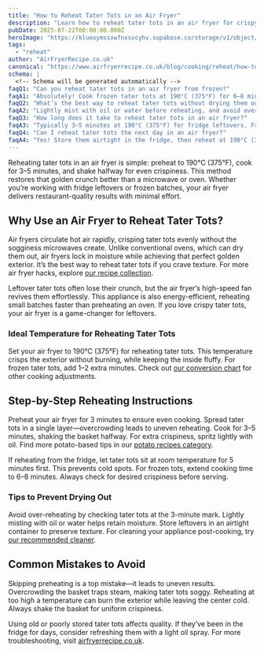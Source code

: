 ```yaml
---
title: "How to Reheat Tater Tots in an Air Fryer"
description: "Learn how to reheat tater tots in an air fryer for crispy, golden results every time. Perfect temp, time, and tips for leftovers!"
pubDate: 2025-07-22T00:00:00.000Z
heroImage: "https://klueoymssxwfnxsvcyhv.supabase.co/storage/v1/object/public/Shmucket/how-to-reheat-tater-tots-in-air-fryer.png"
tags:
  - "reheat"
author: "AirFryerRecipe.co.uk"
canonical: "https://www.airfryerrecipe.co.uk/blog/cooking/reheat/how-to-reheat-tater-tots-in-air-fryer"
schema: |
  <!-- Schema will be generated automatically -->
faqQ1: "Can you reheat tater tots in an air fryer from frozen?"
faqA1: "Absolutely! Cook frozen tater tots at 190°C (375°F) for 6–8 minutes, shaking halfway. No thawing needed—the air fryer crisps them perfectly."
faqQ2: "What’s the best way to reheat tater tots without drying them out?"
faqA2: "Lightly mist with oil or water before reheating, and avoid overcooking. Check at 3 minutes to ensure they stay moist inside."
faqQ3: "How long does it take to reheat tater tots in an air fryer?"
faqA3: "Typically 3–5 minutes at 190°C (375°F) for fridge leftovers. Frozen tots may need 6–8 minutes."
faqQ4: "Can I reheat tater tots the next day in an air fryer?"
faqA4: "Yes! Store them airtight in the fridge, then reheat at 190°C (375°F) for 4–5 minutes for best results."
---
```

<p>Reheating tater tots in an air fryer is simple: preheat to 190°C (375°F), cook for 3–5 minutes, and shake halfway for even crispiness. This method restores that golden crunch better than a microwave or oven. Whether you’re working with fridge leftovers or frozen batches, your air fryer delivers restaurant-quality results with minimal effort.</p>  

<h2>Why Use an Air Fryer to Reheat Tater Tots?</h2>  
<p>Air fryers circulate hot air rapidly, crisping tater tots evenly without the sogginess microwaves create. Unlike conventional ovens, which can dry them out, air fryers lock in moisture while achieving that perfect golden exterior. It’s the best way to reheat tater tots if you crave texture. For more air fryer hacks, explore <a href=https://www.airfryerrecipe.co.uk/recipes>our recipe collection</a>.</p>  

<p>Leftover tater tots often lose their crunch, but the air fryer’s high-speed fan revives them effortlessly. This appliance is also energy-efficient, reheating small batches faster than preheating an oven. If you love crispy tater tots, your air fryer is a game-changer for leftovers.</p>  

<h3>Ideal Temperature for Reheating Tater Tots</h3>  
<p>Set your air fryer to 190°C (375°F) for reheating tater tots. This temperature crisps the exterior without burning, while keeping the inside fluffy. For frozen tater tots, add 1–2 extra minutes. Check out <a href=https://www.airfryerrecipe.co.uk/air-fryer-conversion-chart>our conversion chart</a> for other cooking adjustments.</p>  

<h2>Step-by-Step Reheating Instructions</h2>  
<p>Preheat your air fryer for 3 minutes to ensure even cooking. Spread tater tots in a single layer—overcrowding leads to uneven reheating. Cook for 3–5 minutes, shaking the basket halfway. For extra crispiness, spritz lightly with oil. Find more potato-based tips in our <a href=https://www.airfryerrecipe.co.uk/recipe-category/potatoes>potato recipes category</a>.</p>  

<p>If reheating from the fridge, let tater tots sit at room temperature for 5 minutes first. This prevents cold spots. For frozen tots, extend cooking time to 6–8 minutes. Always check for desired crispiness before serving.</p>  

<h3>Tips to Prevent Drying Out</h3>  
<p>Avoid over-reheating by checking tater tots at the 3-minute mark. Lightly misting with oil or water helps retain moisture. Store leftovers in an airtight container to preserve texture. For cleaning your appliance post-cooking, try <a href=https://www.airfryerrecipe.co.uk/air-fryer-cleaner>our recommended cleaner</a>.</p>  

<h2>Common Mistakes to Avoid</h2>  
<p>Skipping preheating is a top mistake—it leads to uneven results. Overcrowding the basket traps steam, making tater tots soggy. Reheating at too high a temperature can burn the exterior while leaving the center cold. Always shake the basket for uniform crispiness.</p>  

<p>Using old or poorly stored tater tots affects quality. If they’ve been in the fridge for days, consider refreshing them with a light oil spray. For more troubleshooting, visit <a href=https://www.airfryerrecipe.co.uk>airfryerrecipe.co.uk</a>.</p>
